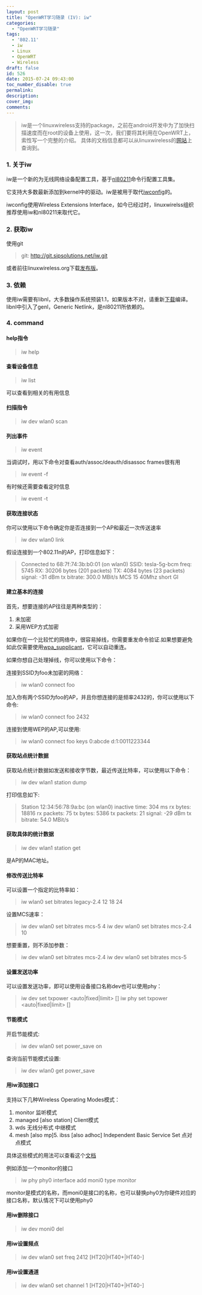 ```yaml
---
layout: post
title: "OpenWRT学习随录 (IV): iw"
categories:
  - "OpenWRT学习随录"
tags:
  - '802.11'
  - iw
  - Linux
  - OpenWRT
  - Wireless
draft: false
id: 526
date: 2015-07-24 09:43:00
toc_number_disable: true
permalink:
description:
cover_img:
comments:
---
```


> iw是一个linuxwireless支持的package，之前在android开发中为了加快扫描速度而在root的设备上使用，这一次，我们要将其利用在OpenWRT上，索性写一个完整的介绍。
> 具体的文档信息都可以从linuxwireless的[网站](http://linuxwireless.org/en/users/Documentation/iw/)上查询到。

### 1. 关于iw

iw是一个新的为无线网络设备配置工具，基于[nl80211](http://linuxwireless.org/en/developers/Documentation/nl80211/)命令行配置工具集。

它支持大多数最新添加到kernel中的驱动。iw是被用于取代[iwconfig](http://linuxwireless.org/en/users/Documentation/iw/replace-iwconfig)的。

iwconfig使用Wireless Extensions Interface，如今已经过时，linuxwirelss组织推荐使用iw和nl80211来取代它。

### 2. 获取iw

使用git

> git: http://git.sipsolutions.net/iw.git

或者前往linuxwireless.org下载[发布版](https://www.kernel.org/pub/software/network/iw/)。

### 3. 依赖

使用iw需要有libnl，大多数操作系统预装1.1，如果版本不对，请重新[下载](http://www.infradead.org/~tgr/libnl/)编译。libnl中引入了genl，Generic Netlink，是nl80211所依赖的。

### 4. command

#### help指令

> iw help

#### 查看设备信息

> iw list

可以查看到相关的有用信息

#### 扫描指令

> iw dev wlan0 scan

#### 列出事件

> iw event

当调试时，用以下命令对查看auth/assoc/deauth/disassoc frames很有用

> iw event -f

有时候还需要查看定时信息

> iw event -t

#### 获取连接状态

你可以使用以下命令确定你是否连接到一个AP和最近一次传送速率

> iw dev wlan0 link

假设连接到一个802.11n的AP，打印信息如下：

> Connected to 68:7f:74:3b:b0:01 (on wlan0)
>           SSID: tesla-5g-bcm
>           freq: 5745
>           RX: 30206 bytes (201 packets)
>           TX: 4084 bytes (23 packets)
>           signal: -31 dBm
>           tx bitrate: 300.0 MBit/s MCS 15 40Mhz short GI

#### 建立基本的连接

首先，想要连接的AP往往是两种类型的：

1.  未加密
2.  采用WEP方式加密

如果你在一个比较忙的网络中，很容易掉线，你需要重发命令验证.如果想要避免如此仅需要使用[wpa_supplicant](http://linuxwireless.org/en/users/Documentation/wpa_supplicant/)，它可以自动重连。

如果你想自己处理掉线，你可以使用以下命令：

连接到SSID为foo未加密的网络：

> iw wlan0 connect foo

加入你有两个SSID为foo的AP，并且你想连接的是频率2432的，你可以使用以下命令:

> iw wlan0 connect foo 2432

连接到使用WEP的AP,可以使用:

> iw wlan0 connect foo keys 0:abcde d:1:0011223344

#### 获取站点统计数据

获取站点统计数据如发送和接收字节数，最近传送比特率，可以使用以下命令：

> iw dev wlan1 station dump

打印信息如下:

> Station 12:34:56:78:9a:bc (on wlan0)
>          inactive time:  304 ms
>          rx bytes:       18816
>          rx packets:     75
>          tx bytes:       5386
>          tx packets:     21
>          signal:         -29 dBm
>          tx bitrate:     54.0 MBit/s

#### 获取具体的统计数据

> iw dev wlan1 station get <peer-MAC-address>

<peer-MAC-address> 是AP的MAC地址。

#### 修改传送比特率

可以设置一个指定的比特率如：

> iw wlan0 set bitrates legacy-2.4 12 18 24

设置MCS速率：

> iw dev wlan0 set bitrates mcs-5 4
>   iw dev wlan0 set bitrates mcs-2.4 10

想要重置，则不添加参数：

> iw dev wlan0 set bitrates mcs-2.4
>   iw dev wlan0 set bitrates mcs-5

#### 设置发送功率

可以设置发送功率，即可以使用设备接口名称dev也可以使用phy：

> iw dev <devname> set txpower &lt;auto|fixed|limit> [<tx power in mBm>]
>   iw phy <phyname> set txpower &lt;auto|fixed|limit> [<tx power in mBm>]

#### 节能模式

开启节能模式:

> iw dev wlan0 set power_save on

查询当前节能模式设置:

> iw dev wlan0 get power_save

#### 用iw添加接口

支持以下几种Wireless Operating Modes模式：

1.  monitor 监听模式
2.  managed [also station] Client模式
3.  wds 无线分布式 中继模式
4.  mesh [also mp]5.  ibss [also adhoc] Independent Basic Service Set 点对点模式

具体这些模式的用法可以查看这个[文档](http://linuxwireless.org/en/users/Documentation/modes/)

例如添加一个monitor的接口

> iw phy phy0 interface add moni0 type monitor

monitor是模式的名称，而moni0是接口的名称，也可以替换phy0为你硬件对应的接口名称，默认情况下可以使用phy0

#### 用iw删除接口

> iw dev moni0 del

#### 用iw设置频点

> iw dev wlan0 set freq 2412 [HT20|HT40+|HT40-]

#### 用iw设置通道

> iw dev wlan0 set channel 1 [HT20|HT40+|HT40-]